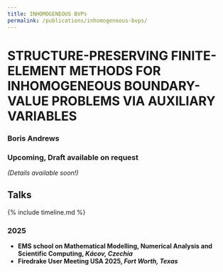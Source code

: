 ```yaml
---
title: INHOMOGENEOUS BVPs
permalink: /publications/inhomogeneous-bvps/
---
```


# STRUCTURE-PRESERVING FINITE-ELEMENT METHODS FOR INHOMOGENEOUS BOUNDARY-VALUE PROBLEMS VIA AUXILIARY VARIABLES

### Boris Andrews

### Upcoming, Draft available on request

*(Details available soon!)*

## Talks

{% include timeline.md %}

<div class="timeline">
  <div class="outer">
    <div class="card">
      <div class="info">
        <h3 class="title">2025</h3>
        <p><ul>
          <li><strong>EMS school on Mathematical Modelling, Numerical Analysis and Scientific Computing, <em>Kácov, Czechia</em></strong></li>
          <li><strong>Firedrake User Meeting USA 2025, <em>Fort Worth, Texas</em></strong></li>
          <!-- <div style="text-align: center; padding: 10px 0;"><strong>⬆️ UPCOMING | PAST ⬇️</strong></div> -->
        </ul></p>
      </div>
    </div>
  </div>
</div>

